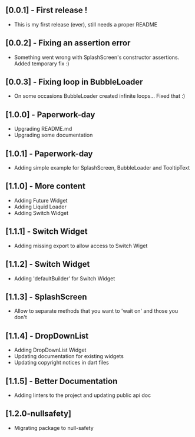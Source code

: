 ## [0.0.1] - First release !

* This is my first release (ever), still needs a proper README

## [0.0.2] - Fixing an assertion error

* Something went wrong with SplashScreen's constructor assertions. Added temporary fix :) 

## [0.0.3] - Fixing loop in BubbleLoader

* On some occasions BubbleLoader created infinite loops... Fixed that :)

## [1.0.0] - Paperwork-day

* Upgrading README.md 
* Upgrading some documentation

## [1.0.1] - Paperwork-day

* Adding simple example for SplashScreen, BubbleLoader and TooltipText 

## [1.1.0] - More content

* Adding Future Widget
* Adding Liquid Loader
* Adding Switch Widget

## [1.1.1] - Switch Widget

* Adding missing export to allow access to Switch Wiget

## [1.1.2] - Switch Widget

* Adding 'defaultBuilder' for Switch Widget

## [1.1.3] - SplashScreen

* Allow to separate methods that you want to 'wait on' and those you don't

## [1.1.4] - DropDownList

* Adding DropDownList Widget
* Updating documentation for existing widgets
* Updating copyright notices in dart files

## [1.1.5] - Better Documentation

* Adding linters to the project and updating public api doc

## [1.2.0-nullsafety]

* Migrating package to null-safety